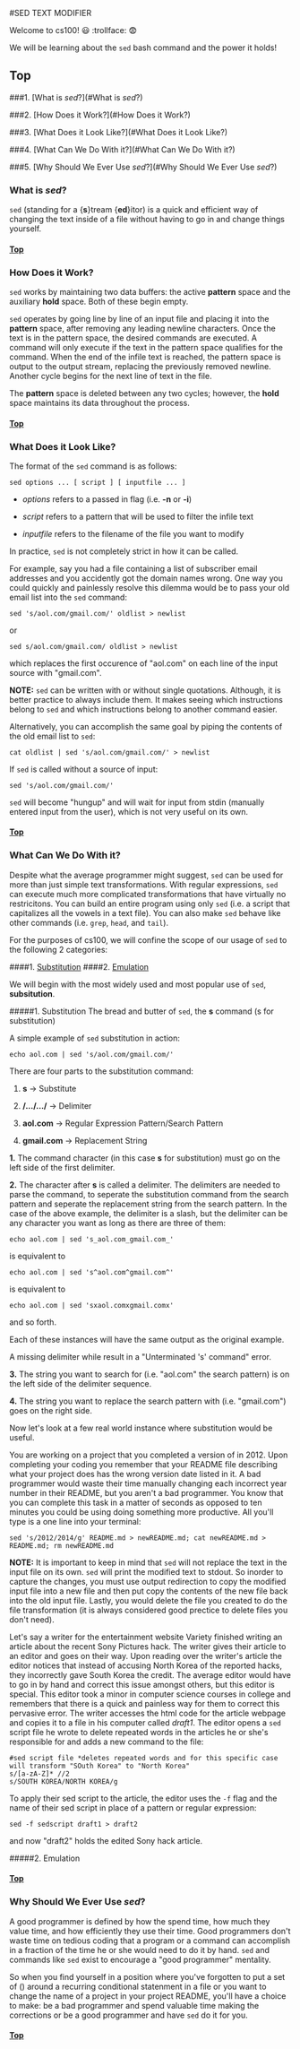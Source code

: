 #SED TEXT MODIFIER

Welcome to cs100! :smiley: :trollface: :fearful:

We will be learning about the `sed` bash command and the power it holds!

## <a name="Top"></a>Top

###1. [What is *sed*?](#What is *sed*?)

###2. [How Does it Work?](#How Does it Work?)

###3. [What Does it Look Like?](#What Does it Look Like?)

###4. [What Can We Do With it?](#What Can We Do With it?)

###5. [Why Should We Ever Use *sed*?](#Why Should We Ever Use *sed*?)

### <a name="What is *sed*?"></a>What is *sed*?

`sed` (standing for a {**s**}tream {**ed**}itor) is a quick and efficient way of changing the text inside of a file without having to go in and change things yourself.

#### [Top](#Top)

### <a name="How Does it Work?"></a>How Does it Work?
`sed` works by maintaining two data buffers: the active **pattern**
space and the auxiliary **hold** space. Both of these begin empty.

`sed` operates by going line by line of an input file and placing it into 
the **pattern** space, after removing any leading newline characters. 
Once the text is in the pattern space, the desired commands are executed.
A command will only execute if the text in the pattern space qualifies for
the command. When the end of the infile text is reached, the pattern space
is output to the output stream, replacing the previously removed newline.
Another cycle begins for the next line of text in the file.

The **pattern** space is deleted between any two cycles; however, the 
**hold** space maintains its data throughout the process.

#### [Top](#Top)

### <a name="What Does it Look Like?"></a>What Does it Look Like?
The format of the `sed` command is as follows:
```
sed options ... [ script ] [ inputfile ... ]
```

* *options* refers to a passed in flag (i.e. **-n** or **-i**) 

* *script* refers to a pattern that will be used to filter the infile text

* *inputfile* refers to the filename of the file you want to modify

In practice, `sed` is not completely strict in how it can be called.

For example, say you had a file containing a list of subscriber email addresses and you accidently got the domain names wrong. One way you could quickly and painlessly resolve this 
dilemma would be to pass your old email list into the `sed` command: 
```
sed 's/aol.com/gmail.com/' oldlist > newlist
```

or
```
sed s/aol.com/gmail.com/ oldlist > newlist
```

which replaces the first occurence of "aol.com" on each line of the input source with "gmail.com".

**NOTE:** `sed` can be written with or without single quotations. Although, it is better practice to always include them. It makes seeing which instructions belong to `sed`
and which instructions belong to another command easier.

Alternatively, you can accomplish the same goal by piping the contents of the old email list to `sed`: 
```
cat oldlist | sed 's/aol.com/gmail.com/' > newlist
```

If `sed` is called without a source of input:
```
sed 's/aol.com/gmail.com/'
```

`sed` will become "hungup" and will wait for input from stdin (manually entered input from the user), which is not very useful on its own.

#### [Top](#Top)

### <a name="What Can We Do With it?"></a>What Can We Do With it?
Despite what the average programmer might suggest, `sed` can be used for more than just simple text transformations. With regular expressions, `sed` can execute much more
complicated transformations that have virtually no restricitons. You can build an entire program using only `sed` (i.e. a script that capitalizes all the vowels in a text file).
You can also make `sed` behave like other commands (i.e. `grep`, `head`, and `tail`). 

For the purposes of cs100, we will confine the scope of our usage of `sed` to the following 2 categories:

####1. [Substitution](#Substitution)
####2. [Emulation](#Emulation)

We will begin with the most widely used and most popular use of `sed`, **subsitution**.

#####1. <a name="Substitution"></a>Substitution
The bread and butter of `sed`, the **s** command (s for substitution) 

A simple example of `sed` substitution in action: 

```
echo aol.com | sed 's/aol.com/gmail.com/'
```

There are four parts to the substitution command:

1. **s** &#8594; Substitute

2. **/.../.../** &#8594; Delimiter

3. **aol.com** &#8594; Regular Expression Pattern/Search Pattern

4. **gmail.com** &#8594; Replacement String

**1.** The command character (in this case **s** for substitution) must go on the left side of the first
delimiter.

**2.** The character after **s** is called a delimiter. The delimiters are needed to parse the
command, to seperate the substitution command from the search pattern and seperate the replacement string from
the search pattern. In the case of the above example, the delimiter is a slash, but the delimiter can 
be any character you want as long as there are three of them:

```
echo aol.com | sed 's_aol.com_gmail.com_'    
```

is equivalent to

```
echo aol.com | sed 's^aol.com^gmail.com^'
```

is equivalent to

```
echo aol.com | sed 'sxaol.comxgmail.comx'
```

and so forth.

Each of these instances will have the same output as the original example.

A missing delimiter while result in a "Unterminated 's' command" error.

**3.** The string you want to search for (i.e. "aol.com" the search pattern) is on the left side of the delimiter sequence. 

**4.** The string you want to replace the search pattern with (i.e. "gmail.com") goes on the right side.

Now let&#39;s look at a few real world instance where substitution would be useful.

You are working on a project that you completed a version of in 2012. Upon completing your coding you remember that your README file describing what your project does has the wrong 
version date listed in it. A bad programmer would waste their time manually changing each incorrect year number in their README, but you aren&#39;t a bad programmer. You know that
you can complete this task in a matter of seconds as opposed to ten minutes you could be using doing something more productive. All you&#39;ll type is a one line into your terminal:

```
sed 's/2012/2014/g' README.md > newREADME.md; cat newREADME.md > README.md; rm newREADME.md
```

**NOTE:** It is important to keep in mind that `sed` will not replace the text in the input file on its own. `sed` will print the modified text to stdout. So inorder to capture the 
changes, you must use output redirection to copy the modified input file into a new file and then put copy the contents of the new file back into the old input file. Lastly, you 
would delete the file you created to do the file transformation (it is always considered good prectice to delete files you don&#39;t need).  

Let&#39;s say a writer for the entertainment website Variety finished writing an article about the recent Sony Pictures hack. The writer gives their article to an editor and goes on their way.
Upon reading over the writer&#39;s article the editor notices that instead of accusing North Korea of the reported hacks, they incorrectly gave South Korea the credit. The average editor would have
to go in by hand and correct this issue amongst others, but this editor is special. This editor took a minor in computer science courses in college and remembers that there is a 
quick and painless way for them to correct this pervasive error. The writer accesses the html code for the article webpage and copies it to a file in his computer called *draft1*.
The editor opens a `sed` script file he wrote to delete repeated words in the articles he or she&#39;s responsible for and adds a new command to the file:

```
#sed script file *deletes repeated words and for this specific case will transform "SOuth Korea" to "North Korea"
s/[a-zA-Z]* //2
s/SOUTH KOREA/NORTH KOREA/g
```

To apply their sed script to the article, the editor uses the `-f` flag and the name of their sed script in place of a pattern or regular expression:
```
sed -f sedscript draft1 > draft2
```

and now "draft2" holds the edited Sony hack article.


#####2. <a name="Emulation"></a>Emulation

#### [Top](#Top)

### <a name="Why Should We Ever Use *sed*?"></a>Why Should We Ever Use *sed*?
A good programmer is defined by how the spend time, how much they value time, and how efficiently they use their time. Good programmers don&#39;t waste time on tedious coding that
a program or a command can accomplish in a fraction of the time he or she would need to do it by hand. `sed` and commands like `sed` exist to encourage a "good programmer" mentality.

So when you find yourself in a position where you&#39;ve forgotten to put a set of () around a recurring conditional statenment in a file or you want to change
the name of a project in your project README, you&#39;ll have a choice to make: be a bad programmer and spend valuable time making the corrections or be a good 
programmer and have `sed` do it for you.

#### [Top](#Top)

